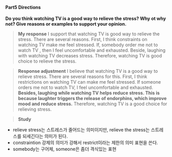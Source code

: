 <h4 id="part5-directions">Part5 Directions</h4>
<p><strong>Do you think watching TV is a good way to relieve the stress?
Why ot why not?
Give reasons or examples to support your opinion.</strong></p>
<blockquote>
<p><strong>My response</strong>
I support that watching TV is good way to relieve the stress.
There are several reasons.
First, I think constraints on watching TV make me feel stressed.
If, somebody order me not to watch TV , then I feel uncomfortable and exhausted.
Beside, laughing with watching TV decreases stress.
Therefore, watching TV is good choice to relieve the stress.</p>
</blockquote>
<blockquote>
<p><strong>Response adjustment</strong>
I believe that watching TV is a good way to relieve stress.
There are several reasons for this.
First, I think restrictions on watching TV can make me feel stressed.
If someone orders me not to watch TV, I feel uncomfortable and exhausted.
<strong>Besides, laughing while watching TV helps reduce stress.
This is because laughter triggers the release of endorphins, which improve mood and reduce stress.</strong>
Therefore, watching TV is a good choice for relieving stress.</p>
</blockquote>
<blockquote>
<p><strong>Study</strong></p>
</blockquote>
<ul>
<li>relieve stress는 스트레스가 줄어드는 의미이지만, 
relieve the stress는 스트레스를 되세긴다는 의미가 된다.</li>
<li>constraintion 강제의 의미가 강해서 restrict이라는 제한의 의미 표현을 쓴다.</li>
<li>somebody는 구어체, someone은 좀더 격식있는 표현</li>
</ul>